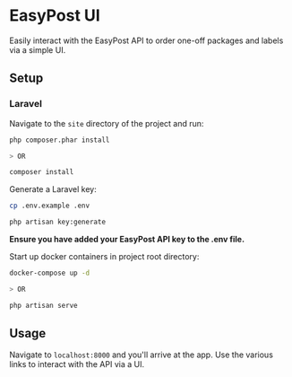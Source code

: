 # EasyPost UI

Easily interact with the EasyPost API to order one-off packages and labels via a simple UI.

## Setup

### Laravel

Navigate to the `site` directory of the project and run:
```bash
php composer.phar install

> OR 

composer install
```

Generate a Laravel key:

```bash
cp .env.example .env

php artisan key:generate
```

**Ensure you have added your EasyPost API key to the .env file.**

Start up docker containers in project root directory:

```bash
docker-compose up -d

> OR

php artisan serve
```

## Usage

Navigate to `localhost:8000` and you'll arrive at the app. Use the various links to interact with the API via a UI.